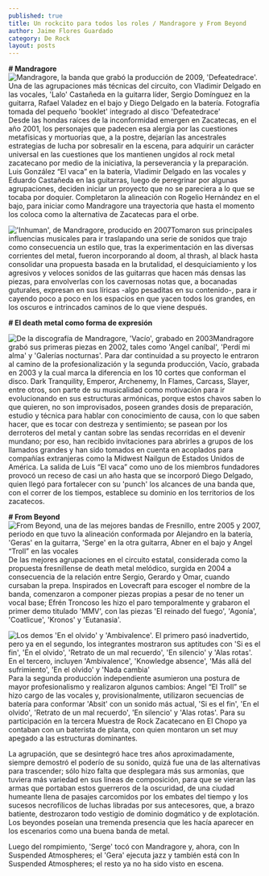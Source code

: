 ```yaml
---
published: true
title: Un rockcito para todos los roles / Mandragore y From Beyond
author: Jaime Flores Guardado
category: De Rock
layout: posts
---
```


**# Mandragore**
![Mandragore, la banda que grabó la producción de 2009, 'Defeatedrace'. Una de las agrupaciones más técnicas del circuito, con Vladimir Delgado en las vocales, 'Lalo' Castañeda en la guitarra líder, Sergio Domínguez en la guitarra, Rafael Valadez en el bajo y Diego Delgado en la batería. Fotografía tomada del pequeño 'booklet' integrado al disco 'Defeatedrace'](http://i.imgur.com/zBPWe02m.jpg)Desde las hondas raíces de la inconformidad emergen en Zacatecas, en el año 2001, los personajes que padecen esa alergia por las cuestiones metafísicas y mortuorias que, a la postre, dejarían las ancestrales estrategias de lucha por sobresalir en la escena, para adquirir un carácter universal en las cuestiones que los mantienen ungidos al rock metal zacatecano por medio de la iniciativa, la perseverancia y la preparación. Luis González “El vaca” en la batería, Vladimir Delgado en las vocales y Eduardo Castañeda en las guitarras, luego de peregrinar por algunas agrupaciones, deciden iniciar un proyecto que no se pareciera a lo que se tocaba por doquier. Completaron la alineación con Rogelio Hernández en el bajo, para iniciar como Mandragore una trayectoria que hasta el momento los coloca como la alternativa de Zacatecas para el orbe. 

!['Inhuman', de Mandragore, producido en 2007](http://i.imgur.com/sxWCOCym.jpg)Tomaron sus principales influencias musicales para ir traslapando una serie de sonidos que trajo como consecuencia un estilo que, tras la experimentación en las diversas corrientes del metal, fueron incorporando al doom, al thrash, al black hasta consolidar una propuesta basada en la brutalidad, el desquiciamiento y los agresivos y veloces sonidos de las guitarras que hacen más densas las piezas, para envolverlas con los cavernosas notas que, a bocanadas guturales, expresan en sus líricas -algo pesaditas en su contenido-, para ir cayendo poco a poco en los espacios en que yacen todos los grandes, en los oscuros e intrincados caminos de lo que viene después. 

**# El death metal como forma de expresión**

![De la discografía de Mandragore, 'Vacío', grabado en 2003](http://i.imgur.com/I1ug1Y9m.jpg)Mandragore grabó sus primeras piezas en 2002, tales como 'Angel caníbal', 'Perdí mi alma' y 'Galerías nocturnas'. Para dar continuidad a su proyecto le entraron al camino de la profesionalización y la segunda producción, Vacío, grabada en 2003 y la cual marca la diferencia en los 10 cortes que conforman el disco. Dark Tranquility, Emperor, Archenemy, In Flames, Carcass, Slayer, entre otros, son parte de su musicalidad como motivación para ir evolucionando en sus estructuras armónicas, porque estos chavos saben lo que quieren, no son improvisados, poseen grandes dosis de preparación, estudio y técnica para hablar con conocimiento de causa, con lo que saben hacer, que es tocar con destreza y sentimiento; se pasean por los derroteros del metal y cantan sobre las sendas recorridas en el devenir mundano; por eso, han recibido invitaciones para abrirles a grupos de los llamados grandes y han sido tomados en cuenta en acoplados para compañías extranjeras como la Midwest Nailgun de Estados Unidos de América. La salida de Luis “El vaca” como uno de los miembros fundadores provocó un receso de casi un año hasta que se incorporó Diego Delgado, quien llegó para fortalecer con su 'punch' los alcances de una banda que, con el correr de los tiempos, establece su dominio en los territorios de los zacatecos.


**# From Beyond**
![From Beyond, una de las mejores bandas de Fresnillo, entre 2005 y 2007, periodo en que tuvo la alineación conformada por Alejandro en la batería, 'Geras' en la guitarra, 'Serge' en la otra guitarra, Abner en el bajo y Angel “Troll” en las vocales](http://i.imgur.com/OckbbM1m.jpg)De las mejores agrupaciones en el circuito estatal, considerada como la propuesta fresnillense de death metal melódico, surgida en 2004 a consecuencia de la relación entre Sergio, Gerardo y Omar, cuando cursaban la prepa. Inspirados en Lovecraft para escoger el nombre de la banda, comenzaron a componer piezas propias a pesar de no tener un vocal base; Efrén Troncoso les hizo el paro temporalmente y grabaron el primer demo titulado 'MMV', con las piezas 'El reinado del fuego', 'Agonía', 'Coatlicue', 'Kronos' y 'Eutanasia'. 

![Los demos 'En el olvido' y 'Ambivalence'. El primero pasó inadvertido, pero ya en el segundo, los integrantes mostraron sus aptitudes con 'Si es el fin', 'En el olvido', 'Retrato de un mal recuerdo', 'En silencio' y 'Alas rotas'. En el tercero, incluyen 'Ambivalence', 'Knowledge absence', 'Más allá del sufrimiento', 'En el olvido' y 'Nada cambia'](http://i.imgur.com/hIiW24dm.jpg)Para la segunda producción independiente asumieron una postura de mayor profesionalismo y realizaron algunos cambios: Angel “El Troll” se hizo cargo de las vocales y, provisionalmente, utilizaron secuencias de batería para conformar 'Absit' con un sonido más actual, 'Si es el fin', 'En el olvido', 'Retrato de un mal recuerdo', 'En silencio' y 'Alas rotas'. Para su participación en la tercera Muestra de Rock Zacatecano en El Chopo ya contaban con un baterista de planta, con quien montaron un set muy apegado a las estructuras dominantes.

La agrupación, que se desintegró hace tres años aproximadamente, siempre demostró el poderío de su sonido, quizá fue una de las alternativas para trascender; sólo hizo falta que desplegara más sus armonías, que tuviera más variedad en sus líneas de composición, para que se vieran las armas que portaban estos guerreros de la oscuridad, de una ciudad humeante llena de pasajes carcomidos por los embates del tiempo y los sucesos necrofílicos de luchas libradas por sus antecesores, que, a brazo batiente, destrozaron todo vestigio de dominio dogmático y de explotación. Los beyondes poseían una tremenda presencia que les hacía aparecer en los escenarios como una buena banda de metal.  

Luego del rompimiento, 'Serge' tocó con Mandragore y, ahora, con In Suspended Atmospheres; el 'Gera' ejecuta jazz y también está con In Suspended Atmospheres; el resto ya no ha sido visto en escena.
